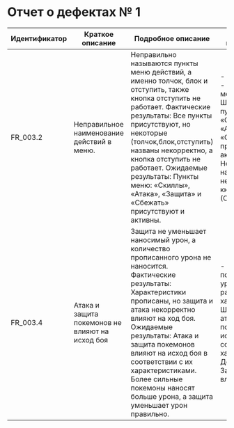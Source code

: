 # Отчет о дефектах № 1

| Идентификатор | Краткое описание | Подробное описание | Шаги по воспроизведению | Воспроизводимость | Важность | Срочность | Комментарий |
|---------------|------------------|--------------------|-------------------------|-------------------|----------|----------|-------------|
| FR_003.2      | Неправильное наименование действий в меню. | Неправильно называются пункты меню действий, а именно толчок, блок и отступить, также кнопка отступить не работает. Фактические результаты: Все пункты присутствуют, но некоторые (толчок,блок,отступить) названы некорректно, а кнопка отступить не работает. Ожидаемые результаты: Пункты меню: «Скиллы», «Атака», «Защита» и «Сбежать» присутствуют и активны. | - Шаг 1. Начать бой. - Шаг 2. Открыть меню во время боя. - Шаг 3. Проверить, что пункты меню «Скиллы», «Скилл», «Атака», «Защита» и «Сбежать» присутствуют и активны. Дефект: Неправильные наименование, неработоспособность кнопки Сбежать (Отступить) | всегда | низкая | обычная |  |
| FR_003.4      | Атака и защита покемонов не влияют на исход боя | Защита не уменьшает наносимый урон, а количество прописанного урона не наносится. Фактические результаты: Характеристики прописаны, но защита и атака некорректно влияют на ход боя. Ожидаемые результаты: Атака и защита покемонов влияют на исход боя в соответствии с их характеристиками. Более сильные покемоны наносят больше урона, а защита уменьшает урон правильно. | - Шаг 1. Начать бой с покемонами разного уровня и с различными характеристиками. - Шаг 2. Убедиться, что атака и защита покемонов влияют на исход боя в соответствии с их характеристиками. Дефект: Атака и Защита некорректно влияют на ход боя | всегда | средняя | обычная |  |


